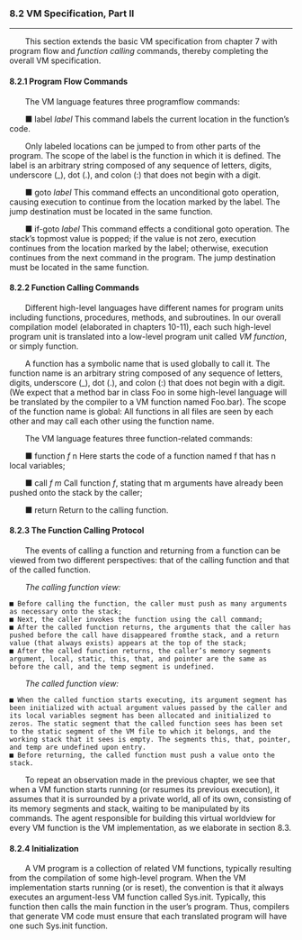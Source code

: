 ### 8.2 VM Specification, Part II
---

&emsp;&emsp;This section extends the basic VM specification from chapter 7 with program flow and <em>function calling</em> commands, thereby completing the overall VM specification.



#### 8.2.1 Program Flow Commands

&emsp;&emsp;The VM language features three programflow commands:

  &emsp;&emsp;■ label <em>label</em> This command labels the current location in the function’s code.

  &emsp;&emsp;Only labeled locations can be jumped to from other parts of the program. The scope of the label is the function in which it is defined. The label is an arbitrary string composed of any sequence of letters, digits, underscore (_), dot (.), and colon (:) that does not begin with a digit.

  &emsp;&emsp;■ goto <em>label</em> This command effects an unconditional goto operation, causing execution to continue from the location marked by the label. The jump destination must be located in the same function.

  &emsp;&emsp;■ if-goto <em>label</em> This command effects a conditional goto operation. The stack’s topmost value is popped; if the value is not zero, execution continues from the location marked by the label; otherwise, execution continues from the next command in the program. The jump destination must be located in the same function.



#### 8.2.2 Function Calling Commands

&emsp;&emsp;Different high-level languages have different names for program units including functions, procedures, methods, and subroutines. In our overall compilation model (elaborated in chapters 10-11), each such high-level program unit is translated into a low-level program unit called <em>VM function</em>, or simply function.

&emsp;&emsp;A function has a symbolic name that is used globally to call it. The function name is an arbitrary string composed of any sequence of letters, digits, underscore (_), dot (.), and colon (:) that does not begin with a digit. (We expect that a method bar in class Foo in some high-level language will be translated by the compiler to a VM function named Foo.bar). The scope of the function name is global: All functions in all files are seen by each other and may call each other using the function name.

&emsp;&emsp;The VM language features three function-related commands:

  &emsp;&emsp;■ function <em>f</em> n Here starts the code of a function named f that has n local variables;

  &emsp;&emsp;■ call <em>f m</em> Call function <em>f</em>, stating that m arguments have already been pushed onto the stack by the caller;

  &emsp;&emsp;■ return Return to the calling function.



#### 8.2.3 The Function Calling Protocol

&emsp;&emsp;The events of calling a function and returning from a function can be viewed from two different perspectives: that of the calling function and that of the called function.

&emsp;&emsp;<em>The calling function view:</em>
  ```
  ■ Before calling the function, the caller must push as many arguments as necessary onto the stack;
  ■ Next, the caller invokes the function using the call command;
  ■ After the called function returns, the arguments that the caller has pushed before the call have disappeared fromthe stack, and a return value (that always exists) appears at the top of the stack;
  ■ After the called function returns, the caller’s memory segments argument, local, static, this, that, and pointer are the same as before the call, and the temp segment is undefined.
  ```

&emsp;&emsp;<em>The called function view:</em>
  ```
  ■ When the called function starts executing, its argument segment has been initialized with actual argument values passed by the caller and its local variables segment has been allocated and initialized to zeros. The static segment that the called function sees has been set to the static segment of the VM file to which it belongs, and the working stack that it sees is empty. The segments this, that, pointer, and temp are undefined upon entry.
  ■ Before returning, the called function must push a value onto the stack.
  ```

&emsp;&emsp;To repeat an observation made in the previous chapter, we see that when a VM function starts running (or resumes its previous execution), it assumes that it is surrounded by a private world, all of its own, consisting of its memory segments and stack, waiting to be manipulated by its commands. The agent responsible for building this virtual worldview for every VM function is the VM implementation, as we elaborate in section 8.3.



#### 8.2.4 Initialization

&emsp;&emsp;A VM program is a collection of related VM functions, typically resulting from the compilation of some high-level program. When the VM implementation starts running (or is reset), the convention is that it always executes an argument-less VM function called Sys.init. Typically, this function then calls the main function in the user’s program. Thus, compilers that generate VM code must ensure that each translated program will have one such Sys.init function.
